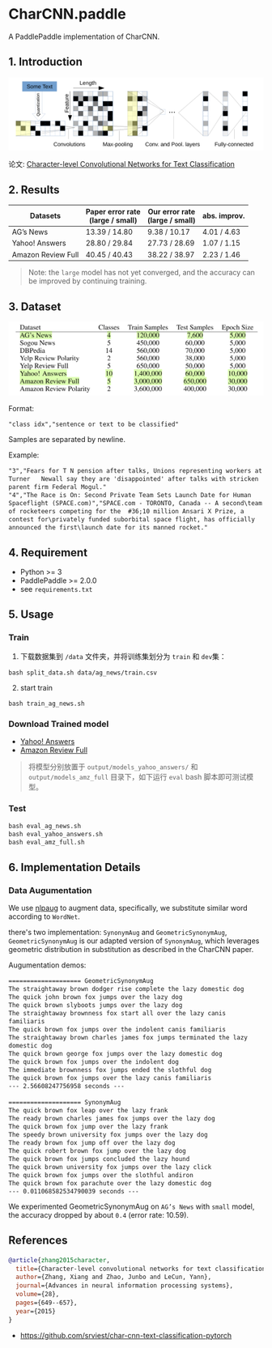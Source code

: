 # CharCNN.paddle
A PaddlePaddle implementation of CharCNN.

## 1. Introduction

![](images/model.png)

论文: [Character-level Convolutional Networks for Text Classification](https://arxiv.org/pdf/1509.01626v3.pdf)

## 2. Results

|  Datasets          | Paper error rate <br> (large / small)| Our error rate <br> (large / small) | abs. improv. |
|--------------------|-----------------|-----------------|-------|
| AG’s News          | 13.39 / 14.80   | 9.38 / 10.17    | 4.01 / 4.63  |
| Yahoo! Answers     | 28.80 / 29.84   | 27.73 / 28.69   | 1.07 / 1.15  |
| Amazon Review Full | 40.45 / 40.43   | 38.22 / 38.97   | 2.23 / 1.46  |

> Note: the `large` model has not yet converged, and the accuracy can be improved by continuing training.

## 3. Dataset

![](images/datasets.png)

Format:
```
"class idx","sentence or text to be classified"  
```

Samples are separated by newline.

Example:
```shell
"3","Fears for T N pension after talks, Unions representing workers at Turner   Newall say they are 'disappointed' after talks with stricken parent firm Federal Mogul."
"4","The Race is On: Second Private Team Sets Launch Date for Human Spaceflight (SPACE.com)","SPACE.com - TORONTO, Canada -- A second\team of rocketeers competing for the  #36;10 million Ansari X Prize, a contest for\privately funded suborbital space flight, has officially announced the first\launch date for its manned rocket."
```

## 4. Requirement

- Python >= 3
- PaddlePaddle >= 2.0.0
- see `requirements.txt`

## 5. Usage

### Train
1. 下载数据集到 `/data` 文件夹，并将训练集划分为 `train` 和 `dev`集：
```shell
bash split_data.sh data/ag_news/train.csv
```

2. start train
```shell
bash train_ag_news.sh
```

### Download Trained model

- [Yahoo! Answers](https://cowtransfer.com/s/072615db611047)
- [Amazon Review Full](https://cowtransfer.com/s/fe850b441bfa4e)

> 将模型分别放置于 `output/models_yahoo_answers/` 和 `output/models_amz_full` 目录下，如下运行 `eval` bash 脚本即可测试模型。

### Test
```shell
bash eval_ag_news.sh
bash eval_yahoo_answers.sh
bash eval_amz_full.sh
```

[comment]: <> (## 六、代码结构与详细说明)

[comment]: <> (需要用一小节描述整个项目的代码结构，用一小节描述项目的参数说明，之后各个小节详细的描述每个功能的使用说明；)

[comment]: <> (## 七、模型信息)

[comment]: <> (以表格的信息，给出模型相关的信息)

## 6. Implementation Details
### Data Augumentation
We use [nlpaug](https://github.com/makcedward/nlpaug) to augment data, specifically, we substitute similar word according to `WordNet`.

there's two implementation: `SynonymAug` and `GeometricSynonymAug`, `GeometricSynonymAug` is our adapted version of `SynonymAug`, which leverages geometric distribution in substitution as described in the CharCNN paper.

Augumentation demos:
```
==================== GeometricSynonymAug
The straightaway brown dodger rise complete the lazy domestic dog
The quick john brown fox jumps over the lazy dog
The quick brown slyboots jumps over the lazy dog
The straightaway brownness fox start all over the lazy canis familiaris
The quick brown fox jumps over the indolent canis familiaris
The straightaway brown charles james fox jumps terminated the lazy domestic dog
The quick brown george fox jumps over the lazy domestic dog
The quick brown fox jumps over the indolent dog
The immediate brownness fox jumps ended the slothful dog
The quick brown fox jumps over the lazy canis familiaris
--- 2.56608247756958 seconds ---

==================== SynonymAug
The quick brown fox leap over the lazy frank
The ready brown charles james fox jumps over the lazy dog
The quick brown fox jump over the lazy frank
The speedy brown university fox jumps over the lazy dog
The ready brown fox jump off over the lazy dog
The quick robert brown fox jump over the lazy dog
The quick brown fox jumps concluded the lazy hound
The quick brown university fox jumps over the lazy click
The quick brown fox jumps over the slothful andiron
The quick brown fox parachute over the lazy domestic dog
--- 0.011068582534790039 seconds ---
```

We experimented GeometricSynonymAug on `AG’s News` with `small` model, the accuracy dropped by about `0.4` (error rate: 10.59).

## References
```bibtex
@article{zhang2015character,
  title={Character-level convolutional networks for text classification},
  author={Zhang, Xiang and Zhao, Junbo and LeCun, Yann},
  journal={Advances in neural information processing systems},
  volume={28},
  pages={649--657},
  year={2015}
}
```

- https://github.com/srviest/char-cnn-text-classification-pytorch
